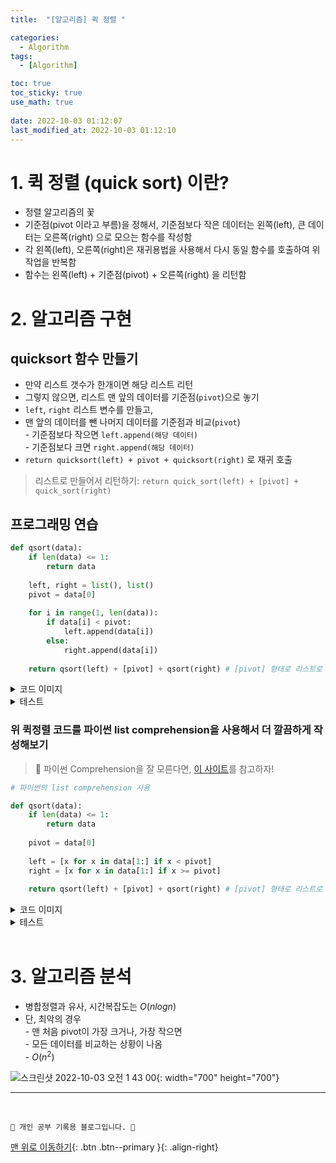 ```yaml
---
title:  "[알고리즘] 퀵 정렬 "

categories:
  - Algorithm
tags:
  - [Algorithm]

toc: true
toc_sticky: true
use_math: true
 
date: 2022-10-03 01:12:07
last_modified_at: 2022-10-03 01:12:10
---
```


# 1. 퀵 정렬 (quick sort) 이란?
- 정렬 알고리즘의 꽃
- 기준점(pivot 이라고 부름)을 정해서, 기준점보다 작은 데이터는 왼쪽(left), 큰 데이터는 오른쪽(right) 으로 모으는 함수를 작성함
- 각 왼쪽(left), 오른쪽(right)은 재귀용법을 사용해서 다시 동일 함수를 호출하여 위 작업을 반복함
- 함수는 왼쪽(left) + 기준점(pivot) + 오른쪽(right) 을 리턴함

# 2. 알고리즘 구현
## quicksort 함수 만들기
- 만약 리스트 갯수가 한개이면 해당 리스트 리턴
- 그렇지 않으면, 리스트 맨 앞의 데이터를 기준점(`pivot`)으로 놓기
- `left`, `right` 리스트 변수를 만들고,
- 맨 앞의 데이터를 뺀 나머지 데이터를 기준점과 비교(`pivot`)<br>- 기준점보다 작으면 `left.append(해당 데이터)`<br>- 기준점보다 크면 `right.append(해당 데이터)`
- `return quicksort(left) + pivot + quicksort(right)` 로 재귀 호출

> 리스트로 만들어서 리턴하기: `return quick_sort(left) + [pivot] + quick_sort(right)`

## 프로그래밍 연습
```py
def qsort(data):
    if len(data) <= 1:
        return data
    
    left, right = list(), list()
    pivot = data[0]
    
    for i in range(1, len(data)):
        if data[i] < pivot:
            left.append(data[i])
        else:
            right.append(data[i])
            
    return qsort(left) + [pivot] + qsort(right) # [pivot] 형태로 리스트로 만들어서 합쳐야 한다.
```

<details>
<summary>코드 이미지</summary>
<div markdown="1">       
<img width="817" alt="스크린샷 2022-10-03 오전 1 26 50" src="https://user-images.githubusercontent.com/59405576/193465092-49fd13d3-42fc-4e59-8093-dcf867440e29.png">
</div>
</details>

<details>
<summary>테스트</summary>
<div markdown="1">       
<img width="449" alt="스크린샷 2022-10-03 오전 1 27 03" src="https://user-images.githubusercontent.com/59405576/193465106-4f2f46c6-cf18-41e9-8e17-0b3aaa0b986d.png">
</div>
</details>

### 위 퀵정렬 코드를 파이썬 list comprehension을 사용해서 더 깔끔하게 작성해보기
> 🌟 파이썬 Comprehension을 잘 모른다면, [이 사이트](https://fun-coding.org/PL&OOP5-2.html)를 참고하자!

```py
# 파이썬의 list comprehension 사용

def qsort(data):
    if len(data) <= 1:
        return data
    
    pivot = data[0]
    
    left = [x for x in data[1:] if x < pivot]
    right = [x for x in data[1:] if x >= pivot]
            
    return qsort(left) + [pivot] + qsort(right) # [pivot] 형태로 리스트로 만들어서 합쳐야 한다.
```

<details>
<summary>코드 이미지</summary>
<div markdown="1">       
<img width="808" alt="스크린샷 2022-10-03 오전 1 35 32" src="https://user-images.githubusercontent.com/59405576/193465449-e27b8392-a0a0-4eda-9c58-ca5a8889561f.png">
</div>
</details>

<details>
<summary>테스트</summary>
<div markdown="1">       
<img width="439" alt="스크린샷 2022-10-03 오전 1 35 50" src="https://user-images.githubusercontent.com/59405576/193465460-89b2a416-e824-4b21-96ff-db7d2a68818f.png">
</div>
</details>

<br>

# 3. 알고리즘 분석
- 병합정렬과 유사, 시간복잡도는 $O(nlogn)$
- 단, 최악의 경우<br>- 맨 처음 pivot이 가장 크거나, 가장 작으면<br>- 모든 데이터를 비교하는 상황이 나옴<br>- $O(n^2)$

![스크린샷 2022-10-03 오전 1 43 00](https://user-images.githubusercontent.com/59405576/193465779-140fea95-5a7e-4c71-abe3-b151f640313c.png){: width="700" height="700"}


***
<br>


    💛 개인 공부 기록용 블로그입니다. 👻

[맨 위로 이동하기](#){: .btn .btn--primary }{: .align-right}